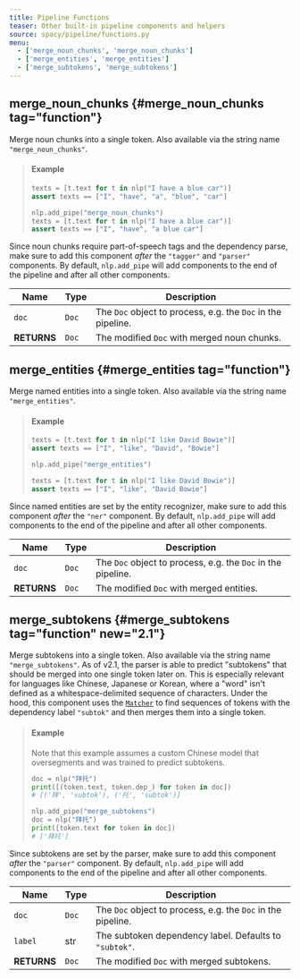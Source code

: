 ```yaml
---
title: Pipeline Functions
teaser: Other built-in pipeline components and helpers
source: spacy/pipeline/functions.py
menu:
  - ['merge_noun_chunks', 'merge_noun_chunks']
  - ['merge_entities', 'merge_entities']
  - ['merge_subtokens', 'merge_subtokens']
---
```


## merge_noun_chunks {#merge_noun_chunks tag="function"}

Merge noun chunks into a single token. Also available via the string name
`"merge_noun_chunks"`.

> #### Example
>
> ```python
> texts = [t.text for t in nlp("I have a blue car")]
> assert texts == ["I", "have", "a", "blue", "car"]
>
> nlp.add_pipe("merge_noun_chunks")
> texts = [t.text for t in nlp("I have a blue car")]
> assert texts == ["I", "have", "a blue car"]
> ```

<Infobox variant="warning">

Since noun chunks require part-of-speech tags and the dependency parse, make
sure to add this component _after_ the `"tagger"` and `"parser"` components. By
default, `nlp.add_pipe` will add components to the end of the pipeline and after
all other components.

</Infobox>

| Name        | Type  | Description                                                  |
| ----------- | ----- | ------------------------------------------------------------ |
| `doc`       | `Doc` | The `Doc` object to process, e.g. the `Doc` in the pipeline. |
| **RETURNS** | `Doc` | The modified `Doc` with merged noun chunks.                  |

## merge_entities {#merge_entities tag="function"}

Merge named entities into a single token. Also available via the string name
`"merge_entities"`.

> #### Example
>
> ```python
> texts = [t.text for t in nlp("I like David Bowie")]
> assert texts == ["I", "like", "David", "Bowie"]
>
> nlp.add_pipe("merge_entities")
>
> texts = [t.text for t in nlp("I like David Bowie")]
> assert texts == ["I", "like", "David Bowie"]
> ```

<Infobox variant="warning">

Since named entities are set by the entity recognizer, make sure to add this
component _after_ the `"ner"` component. By default, `nlp.add_pipe` will add
components to the end of the pipeline and after all other components.

</Infobox>

| Name        | Type  | Description                                                  |
| ----------- | ----- | ------------------------------------------------------------ |
| `doc`       | `Doc` | The `Doc` object to process, e.g. the `Doc` in the pipeline. |
| **RETURNS** | `Doc` | The modified `Doc` with merged entities.                     |

## merge_subtokens {#merge_subtokens tag="function" new="2.1"}

Merge subtokens into a single token. Also available via the string name
`"merge_subtokens"`. As of v2.1, the parser is able to predict "subtokens" that
should be merged into one single token later on. This is especially relevant for
languages like Chinese, Japanese or Korean, where a "word" isn't defined as a
whitespace-delimited sequence of characters. Under the hood, this component uses
the [`Matcher`](/api/matcher) to find sequences of tokens with the dependency
label `"subtok"` and then merges them into a single token.

> #### Example
>
> Note that this example assumes a custom Chinese model that oversegments and
> was trained to predict subtokens.
>
> ```python
> doc = nlp("拜托")
> print([(token.text, token.dep_) for token in doc])
> # [('拜', 'subtok'), ('托', 'subtok')]
>
> nlp.add_pipe("merge_subtokens")
> doc = nlp("拜托")
> print([token.text for token in doc])
> # ['拜托']
> ```

<Infobox variant="warning">

Since subtokens are set by the parser, make sure to add this component _after_
the `"parser"` component. By default, `nlp.add_pipe` will add components to the
end of the pipeline and after all other components.

</Infobox>

| Name        | Type  | Description                                                  |
| ----------- | ----- | ------------------------------------------------------------ |
| `doc`       | `Doc` | The `Doc` object to process, e.g. the `Doc` in the pipeline. |
| `label`     | str   | The subtoken dependency label. Defaults to `"subtok"`.       |
| **RETURNS** | `Doc` | The modified `Doc` with merged subtokens.                    |
